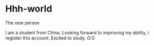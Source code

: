 # Hhh-world
The new person 



I am a student from China. Looking forward to improving my ability, i register this account.
Excited to study.  O.O
